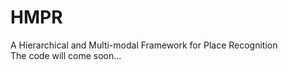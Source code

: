 # HMPR
A Hierarchical and Multi-modal Framework for Place Recognition <br />
The code will come soon...
